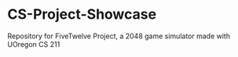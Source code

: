 # CS-Project-Showcase
Repository for FiveTwelve Project, a 2048 game simulator made with UOregon CS 211
